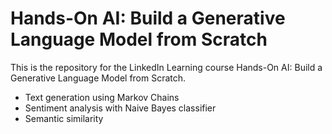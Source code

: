 # Hands-On AI: Build a Generative Language Model from Scratch
This is the repository for the LinkedIn Learning course Hands-On AI: Build a Generative Language Model from Scratch. 

* Text generation using Markov Chains
* Sentiment analysis with Naive Bayes classifier
* Semantic similarity
